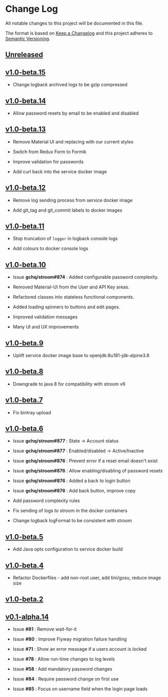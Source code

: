 # Change Log
All notable changes to this project will be documented in this file.

The format is based on [Keep a Changelog](http://keepachangelog.com/) 
and this project adheres to [Semantic Versioning](http://semver.org/).

## [Unreleased]

## [v1.0-beta.15]

* Change logback archived logs to be gzip compressed

## [v1.0-beta.14]

* Allow password resets by email to be enabled and disabled

## [v1.0-beta.13]

* Remove Material UI and replacing with our current styles

* Switch from Redux Form to Formik

* Improve validation for passwords

* Add curl back into the service docker image

## [v1.0-beta.12]

* Remove log sending process from service docker image

* Add git_tag and git_commit labels to docker images

## [v1.0-beta.11]

* Stop truncation of `logger` in logback console logs

* Add colours to docker console logs

## [v1.0-beta.10]

* Issue **gchq/stroom#874** : Added configurable password complexity.

* Removed Material-UI from the User and API Key areas.

* Refactored classes into stateless functional components.

* Added loading spinners to buttons and edit pages.

* Improved validation messages

* Many UI and UX improvements

## [v1.0-beta.9]

* Uplift service docker image base to openjdk:8u181-jdk-alpine3.8

## [v1.0-beta.8]

* Downgrade to java 8 for compatibility with stroom v6

## [v1.0-beta.7]

* Fix bintray upload

## [v1.0-beta.6]

* Issue **gchq/stroom#877** : State -> Account status

* Issue **gchq/stroom#877** : Enabled/disabled -> Active/Inactive

* Issue **gchq/stroom#876** : Prevent error if a reset email doesn't exist

* Issue **gchq/stroom#876** : Allow enabling/disabling of password resets

* Issue **gchq/stroom#876** : Added a back to login button

* Issue **gchq/stroom#876** : Add back button, improve copy

* Add password complexity rules

* Fix sending of logs to stroom in the docker containers

* Change logback logFormat to be consistent with stroom

## [v1.0-beta.5]

* Add Java opts configuration to service docker build

## [v1.0-beta.4]

* Refactor Dockerfiles - add non-root user, add tini/gosu, reduce image size

## [v1.0-beta.2]

## [v0.1-alpha.14]

* Issue **#81** : Remove wait-for-it

* Issue **#80** : Improve Flyway migration failure handling

* Issue **#71** : Show an error message if a users account is locked

* Issue **#78** : Allow run-time changes to log levels

* Issue **#58** : Add mandatory password changes

* Issue **#84** : Require password change on first use

* Issue **#85** : Focus on username field when the login page loads

[Unreleased]: https://github.com/gchq/stroom-auth/compare/v1.0-beta.15...master
[v1.0-beta.15]: https://github.com/gchq/stroom-auth/compare/v1.0-beta.14...v1.0-beta.15
[v1.0-beta.14]: https://github.com/gchq/stroom-auth/compare/v1.0-beta.13...v1.0-beta.14
[v1.0-beta.13]: https://github.com/gchq/stroom-auth/compare/v1.0-beta.12...v1.0-beta.13
[v1.0-beta.12]: https://github.com/gchq/stroom-auth/compare/v1.0-beta.11...v1.0-beta.12
[v1.0-beta.11]: https://github.com/gchq/stroom-auth/compare/v1.0-beta.10...v1.0-beta.11
[v1.0-beta.10]: https://github.com/gchq/stroom-auth/compare/v1.0-beta.9...v1.0-beta.10
[v1.0-beta.9]: https://github.com/gchq/stroom-auth/compare/v1.0-beta.8...v1.0-beta.9
[v1.0-beta.8]: https://github.com/gchq/stroom-auth/compare/v0.1-beta.7...v1.0-beta.8
[v1.0-beta.7]: https://github.com/gchq/stroom-auth/compare/v0.1-beta.6...v0.1-beta.7
[v1.0-beta.6]: https://github.com/gchq/stroom-auth/compare/v0.1-beta.5...v0.1-beta.6
[v1.0-beta.5]: https://github.com/gchq/stroom-auth/compare/v0.1-beta.4...v0.1-beta.5
[v1.0-beta.4]: https://github.com/gchq/stroom-auth/compare/v0.1-beta.2...v0.1-beta.4
[v1.0-beta.2]: https://github.com/gchq/stroom-auth/compare/v0.1-alpha.14...v0.1-beta.2
[v0.1-alpha.14]: https://github.com/gchq/stroom-auth/compare/v0.1-alpha.13...v0.1-alpha.14
[v0.1-alpha.13]: https://github.com/gchq/stroom-auth/compare/v0.1-alpha.11...v0.1-alpha.13
[v0.1-alpha.11]: https://github.com/gchq/stroom-auth/compare/v0.1-alpha.10...v0.1-alpha.11
[v0.1-alpha.10]: https://github.com/gchq/stroom-auth/compare/v0.1-alpha.8...v0.1-alpha.10
[v0.1-alpha.8]: https://github.com/gchq/stroom-auth/compare/v0.1-alpha.7...v0.1-alpha.8
[v0.1-alpha.7]: https://github.com/gchq/stroom-auth/compare/v0.1-alpha.6...v0.1-alpha.7
[v0.1-alpha.6]: https://github.com/gchq/stroom-auth/compare/v0.1-alpha.5...v0.1-alpha.6
[v0.1-alpha.5]: https://github.com/gchq/stroom-auth/compare/v0.1-alpha.4...v0.1-alpha.5
[v0.1-alpha.4]: https://github.com/gchq/stroom-auth/compare/v0.1-alpha.3...v0.1-alpha.4
